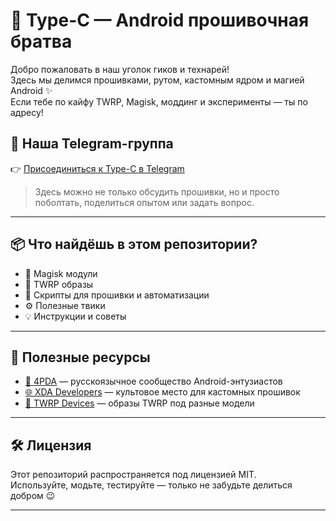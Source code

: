 # 🚀 Type-C — Android прошивочная братва

Добро пожаловать в наш уголок гиков и технарей!  
Здесь мы делимся прошивками, рутом, кастомным ядром и магией Android ✨  
Если тебе по кайфу TWRP, Magisk, моддинг и эксперименты — ты по адресу!

## 🧩 Наша Telegram-группа

👉 [Присоединиться к Type-C в Telegram](https://t.me/+yj3UWnq6bYs0NmFi)

> Здесь можно не только обсудить прошивки, но и просто поболтать, поделиться опытом или задать вопрос.

---

## 📦 Что найдёшь в этом репозитории?

- 📱 Magisk модули  
- 🧯 TWRP образы  
- 🔧 Скрипты для прошивки и автоматизации  
- ⚙️ Полезные твики  
- 💡 Инструкции и советы

---

## 🔗 Полезные ресурсы

- [📘 4PDA](https://4pda.to) — русскоязычное сообщество Android-энтузиастов  
- [🌐 XDA Developers](https://forum.xda-developers.com/) — культовое место для кастомных прошивок  
- [📸 TWRP Devices](https://twrp.me/Devices/) — образы TWRP под разные модели

---

## 🛠 Лицензия

Этот репозиторий распространяется под лицензией MIT.  
Используйте, модьте, тестируйте — только не забудьте делиться добром 😉

---

